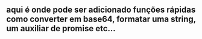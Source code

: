 ## aqui é onde pode ser adicionado funções rápidas como converter em base64, formatar uma string, um auxiliar de promise etc...
